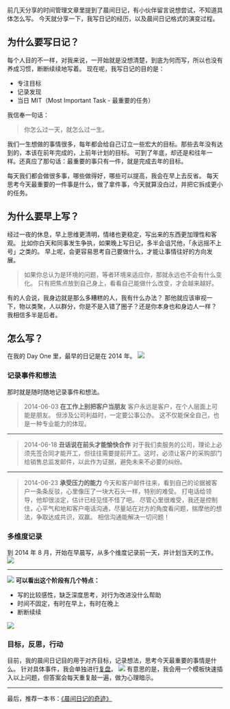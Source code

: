 前几天分享的时间管理文章里提到了晨间日记，有小伙伴留言说想尝试，不知道具体怎么写。
今天就分享一下，我写日记的经历，以及晨间日记格式的演变过程。

## 为什么要写日记？
每个人目的不一样，对我来说，一开始就是没想清楚，到底为何而写，所以也没有养成习惯，断断续续地写着。
现在呢，我写日记的目的是：
* 专注目标
* 记录发现
* 当日 MIT（Most Important Task - 最重要的任务）

我信奉一句话：
>你怎么过一天，就怎么过一生。

我们一生想做的事情很多，每年都会给自己订立一些宏大的目标。那些去年没有达到的，本该在前年完成的，上前年计划的目标。
可到了年底，却还是和往年一样。还真应了那句话：最重要的事只有一件，就是完成去年的目标。

每天我们都会做很多事，哪些做得好，哪些可以提高，我会在早上去反省。
每天思考今天最重要的一件事是什么，做了拿件事，今天就算没白过，并把它拆成更小的任务。

## 为什么要早上写？
经过一夜的休息，早上思维更清明，情绪也更稳定，写出来的东西更加理性和客观。
比如你白天和同事发生争执，如果晚上写日记，多半会诅咒他，「永远摇不上号」之类的。
早上呢，会更容易思考自己要做什么，才能让事情往好的方向发展。

>如果你总认为是环境的问题，等者环境来适应你，那就永远也不会有什么变化。
只有把焦点放到自己身上，看看自己能做什么改变，才会越来越好。

有的人会说，我身边就是那么多糟糕的人，我有什么办法？
那他就应该审视一下，物以类聚，人以群分，你是不是入错了圈子？还是你本身也和身边人一样？
我相信多半是后者。

## 怎么写？
在我的 Day One 里，最早的日记是在 2014 年。
![](./_image/2017-03-03-11-13-17.jpg)

### 记录事件和想法
那时就是随时随地记录事件和想法。
>2014-06-03
**在工作上别把客户当朋友**
客户永远是客户，在个人层面上可能是朋友。
但涉及公司利益时，一定要公事公办。
这不仅能保全自己，也是一种专业能力的体现。

---
>2014-06-18
**丑话说在前头才能愉快合作**
对于我们卖服务的公司，理论上必须先签合同才能开工，但往往需要提前开工。这时，必须让客户的采购部门给销售总监发邮件，以此作为证据，避免未来不必要的纠纷。

---
>2014-06-23
**承受压力的能力**
今天和客户邮件往来，看到自己的论据被客户一条条反驳，心里像压了一块大石头一样，特别的难受。
打电话给领导，他却很淡定，估计已经见怪不怪了吧。
尽管心里很难受，我还是控制住，心平气和地和客户电话沟通，尽量站在对方的角度看问题，揣摩他的想法，争取达成共识，双赢。
相信沟通能解决一切问题！

### 多维度记录
到 2014 年 8 月，开始在早晨写，从多个维度记录前一天，并计划当天的工作。
![](./_image/2017-03-03-11-15-22.jpg)

---
![](./_image/2017-03-03-11-17-29.jpg)
**可以看出这个阶段有几个特点：**
* 写的比较感性，缺乏深度思考，对行为改进没什么帮助
* 时间不固定，有时在早上，有时在晚上
* 断断续续

![](./_image/2017-03-03-11-24-05.jpg)

### 目标，反思，行动
目前，我的晨间日记目的用于对齐目标，记录想法，思考今天最重要的事情是什么。
针对具体事件，我会单独进行[复盘](http://www.jianshu.com/p/3be0964d3f40)。
![](./_image/2017-03-03-18-51-25.jpg)
有意思的是，我会用一个模板快速插入以上问题，但答案会每天重复敲一遍，做为心理暗示。

---
最后，推荐一本书：[《晨间日记的奇迹》](https://book.douban.com/subject/3744041/)
